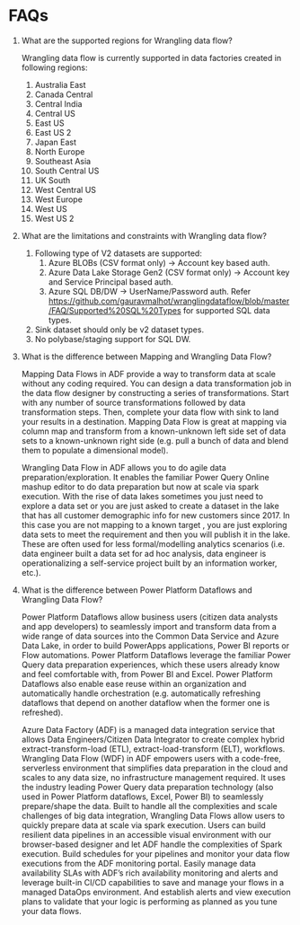 FAQs
================================

1. What are the supported regions for Wrangling data flow?

   Wrangling data flow is currently supported in data factories created in following regions:
   1. Australia East
   2. Canada Central
   3. Central India
   4. Central US
   5. East US
   6. East US 2
   7. Japan East
   8. North Europe
   9. Southeast Asia
   10. South Central US
   11. UK South
   12. West Central US
   13. West Europe
   14. West US
   15. West US 2

2. What are the limitations and constraints with Wrangling data flow?
   1. Following type of V2 datasets are supported:
      1. Azure BLOBs (CSV format only) -> Account key based auth.
      2. Azure Data Lake Storage Gen2 (CSV format only) -> Account key and Service Principal based auth.
      3. Azure SQL DB/DW -> UserName/Password auth. Refer https://github.com/gauravmalhot/wranglingdataflow/blob/master/FAQ/Supported%20SQL%20Types for supported SQL data types.
   2. Sink dataset should only be v2 dataset types.
   3. No polybase/staging support for SQL DW.

3. What is the difference between Mapping and Wrangling Data Flow?

   Mapping Data Flows in ADF provide a way to transform data at scale without any coding required. You can design a data transformation job in the data flow designer by constructing a series of transformations. Start with any number of source transformations followed by data transformation steps. Then, complete your data flow with sink to land your results in a destination. Mapping Data Flow is great at mapping via column map and transform from a known-unknown left side set of data sets to a known-unknown right side (e.g. pull a bunch of data and blend them to populate a dimensional model).

   Wrangling Data Flow in ADF allows you to do agile data preparation/exploration. It enables the familiar Power Query Online mashup editor to do data preparation but now at scale via spark execution. With the rise of data lakes sometimes you just need to explore a data set or you are just asked to create a dataset in the lake that has all customer demographic info for new customers since 2017. In this case you are not mapping to a known target , you are just exploring data sets to meet the requirement and then you will publish it in the lake.  These are often used for less formal/modelling analytics scenarios (i.e. data engineer built a data set for ad hoc analysis, data engineer is operationalizing a self-service project built by an information worker, etc.).

4. What is the difference between Power Platform Dataflows and Wrangling Data Flow?
   
   Power Platform Dataflows allow business users (citizen data analysts and app developers) to seamlessly import and transform data from a wide range of data sources into the Common Data Service and Azure Data Lake, in order to build PowerApps applications, Power BI reports or Flow automations. Power Platform Dataflows leverage the familiar Power Query data preparation experiences, which these users already know and feel comfortable with, from Power BI and Excel. Power Platform Dataflows also enable ease reuse within an organization and automatically handle orchestration (e.g. automatically refreshing dataflows that depend on another dataflow when the former one is refreshed).

   Azure Data Factory (ADF) is a managed data integration service that allows Data Engineers/Citizen Data Integrator to create complex hybrid extract-transform-load (ETL), extract-load-transform (ELT), workflows. Wrangling Data Flow (WDF) in ADF empowers users with a code-free, serverless environment that simplifies data preparation in the cloud and scales to any data size, no infrastructure management required. It uses the industry leading Power Query data preparation technology (also used in Power Platform dataflows, Excel, Power BI) to seamlessly prepare/shape the data. Built to handle all the complexities and scale challenges of big data integration, Wrangling Data Flows allow users to quickly prepare data at scale via spark execution. Users can build resilient data pipelines in an accessible visual environment with our browser-based designer and let ADF handle the complexities of Spark execution. Build schedules for your pipelines and monitor your data flow executions from the ADF monitoring portal. Easily manage data availability SLAs with ADF’s rich availability monitoring and alerts and leverage built-in CI/CD capabilities to save and manage your flows in a managed DataOps environment. And establish alerts and view execution plans to validate that your logic is performing as planned as you tune your data flows.
